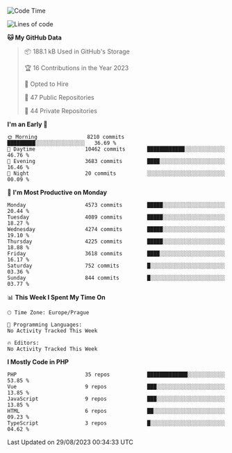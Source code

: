 <!--START_SECTION:waka-->
![Code Time](http://img.shields.io/badge/Code%20Time-1%2C583%20hrs%2058%20mins-blue)

![Lines of code](https://img.shields.io/badge/From%20Hello%20World%20I%27ve%20Written-7.2%20million%20lines%20of%20code-blue)

**🐱 My GitHub Data** 

> 📦 188.1 kB Used in GitHub's Storage 
 > 
> 🏆 16 Contributions in the Year 2023
 > 
> 💼 Opted to Hire
 > 
> 📜 47 Public Repositories 
 > 
> 🔑 44 Private Repositories 
 > 
**I'm an Early 🐤** 

```text
🌞 Morning                8210 commits        █████████░░░░░░░░░░░░░░░░   36.69 % 
🌆 Daytime                10462 commits       ████████████░░░░░░░░░░░░░   46.76 % 
🌃 Evening                3683 commits        ████░░░░░░░░░░░░░░░░░░░░░   16.46 % 
🌙 Night                  20 commits          ░░░░░░░░░░░░░░░░░░░░░░░░░   00.09 % 
```
📅 **I'm Most Productive on Monday** 

```text
Monday                   4573 commits        █████░░░░░░░░░░░░░░░░░░░░   20.44 % 
Tuesday                  4089 commits        █████░░░░░░░░░░░░░░░░░░░░   18.27 % 
Wednesday                4274 commits        █████░░░░░░░░░░░░░░░░░░░░   19.10 % 
Thursday                 4225 commits        █████░░░░░░░░░░░░░░░░░░░░   18.88 % 
Friday                   3618 commits        ████░░░░░░░░░░░░░░░░░░░░░   16.17 % 
Saturday                 752 commits         █░░░░░░░░░░░░░░░░░░░░░░░░   03.36 % 
Sunday                   844 commits         █░░░░░░░░░░░░░░░░░░░░░░░░   03.77 % 
```


📊 **This Week I Spent My Time On** 

```text
🕑︎ Time Zone: Europe/Prague

💬 Programming Languages: 
No Activity Tracked This Week

🔥 Editors: 
No Activity Tracked This Week
```

**I Mostly Code in PHP** 

```text
PHP                      35 repos            █████████████░░░░░░░░░░░░   53.85 % 
Vue                      9 repos             ███░░░░░░░░░░░░░░░░░░░░░░   13.85 % 
JavaScript               9 repos             ███░░░░░░░░░░░░░░░░░░░░░░   13.85 % 
HTML                     6 repos             ██░░░░░░░░░░░░░░░░░░░░░░░   09.23 % 
TypeScript               3 repos             █░░░░░░░░░░░░░░░░░░░░░░░░   04.62 % 
```




 Last Updated on 29/08/2023 00:34:33 UTC
<!--END_SECTION:waka-->
<!--
**AlexKratky/AlexKratky** is a ✨ _special_ ✨ repository because its `README.md` (this file) appears on your GitHub profile.

Here are some ideas to get you started:

- 🔭 I’m currently working on ...
- 🌱 I’m currently learning ...
- 👯 I’m looking to collaborate on ...
- 🤔 I’m looking for help with ...
- 💬 Ask me about ...
- 📫 How to reach me: ...
- 😄 Pronouns: ...
- ⚡ Fun fact: ...
-->

